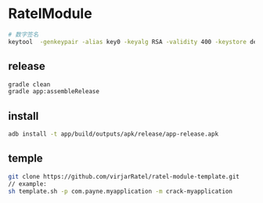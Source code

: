 # RatelModule

```bash 
# 数字签名
keytool  -genkeypair -alias key0 -keyalg RSA -validity 400 -keystore demo.jks
```

## release

```bash
gradle clean
gradle app:assembleRelease
```

## install

```bash 
adb install -t app/build/outputs/apk/release/app-release.apk
```

## temple

```bash
git clone https://github.com/virjarRatel/ratel-module-template.git
// example:
sh template.sh -p com.payne.myapplication -m crack-myapplication
```